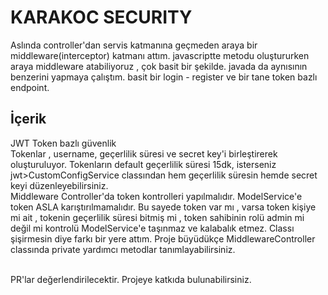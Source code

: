 # KARAKOC SECURITY
Aslında controller'dan servis katmanına geçmeden araya bir middleware(interceptor) katmanı attım. javascriptte metodu oluştururken araya middleware atabiliyoruz , çok basit bir şekilde. javada da aynısının benzerini yapmaya çalıştım. basit bir login - register ve bir tane token bazlı endpoint.
## İçerik
JWT Token bazlı güvenlik
<br>
Tokenlar , username, geçerlilik süresi ve secret key'i birleştirerek oluşturuluyor. Tokenların default geçerlilik süresi 15dk, isterseniz jwt>CustomConfigService classından hem geçerlilik süresin hemde secret keyi düzenleyebilirsiniz.
<br>
Middleware Controller'da token kontrolleri yapılmalıdır. ModelService'e token ASLA karıştırılmamalıdır. Bu sayede token var mı , varsa token kişiye mi ait , tokenin geçerlilik süresi bitmiş mi , token sahibinin rolü admin mi değil mi kontrolü ModelService'e taşınmaz ve kalabalık etmez. Classı şişirmesin diye farkı bir yere attım. Proje büyüdükçe MiddlewareController classında private yardımcı metodlar tanımlayabilirsiniz.

<br>
PR'lar değerlendirilecektir. Projeye katkıda bulunabilirsiniz.

